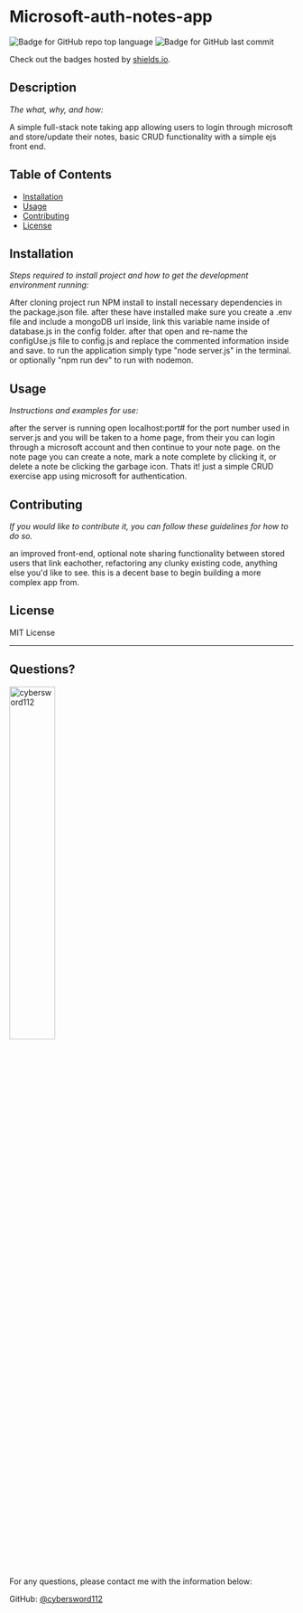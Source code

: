 # Microsoft-auth-notes-app

  ![Badge for GitHub repo top language](https://img.shields.io/github/languages/top/cybersword112/ForgetMeNot?style=flat&logo=appveyor) ![Badge for GitHub last commit](https://img.shields.io/github/last-commit/cybersword112/ForgetMeNot?style=flat&logo=appveyor)
  
  Check out the badges hosted by [shields.io](https://shields.io/).
  
  
  ## Description 
  
  *The what, why, and how:* 
  
  A simple full-stack note taking app allowing users to login through microsoft and store/update their notes, basic CRUD functionality with a simple ejs front end.

  ## Table of Contents
  * [Installation](#installation)
  * [Usage](#usage)
  * [Contributing](#contributing)
  * [License](#license)
  
  ## Installation
  
  *Steps required to install project and how to get the development environment running:*
  
  After cloning project run NPM install to install necessary dependencies in the package.json file. after these have installed make sure you create a .env file and  include a mongoDB url inside, link this variable name inside of database.js in the config folder. after that open and re-name the configUse.js file to config.js and replace the commented information inside and save. to run the application simply type "node server.js" in the terminal. or optionally  "npm run dev" to run with nodemon.
  
  ## Usage 
  
  *Instructions and examples for use:*
  
  after the server is running open localhost:port# for the port number used in server.js and you will be taken to a home page, from their you can login through a microsoft account and then continue to your note page. on the note page you can create a note, mark a note complete by clicking it, or delete a note be clicking the garbage icon. Thats it! just a simple CRUD exercise app using microsoft for authentication.
  
  ## Contributing
  
  *If you would like to contribute it, you can follow these guidelines for how to do so.*
  
  an improved front-end, optional note sharing functionality between stored users that link eachother, refactoring any clunky existing code, anything else you'd like to see. this is a decent base to begin building a more complex app from. 
  
  ## License
  
  MIT License
  
  ---
  
  ## Questions?

  <img src="https://avatars.githubusercontent.com/u/86507895?v=4" alt="cybersword112" width="40%" />
  
  For any questions, please contact me with the information below:
 
  GitHub: [@cybersword112](https://api.github.com/users/cybersword112)
  